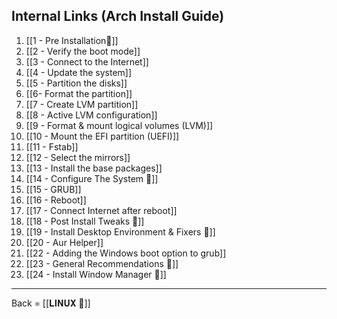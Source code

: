## Internal Links (Arch Install Guide)
1. [[1 - Pre Installation🔗]]
2. [[2 - Verify the boot mode]]
3. [[3 - Connect to the Internet]]
4. [[4 - Update the system]]
5. [[5 - Partition the disks]]
6. [[6- Format the partition]]
7. [[7 - Create LVM partition]]
8. [[8 - Active LVM configuration]]
9. [[9 - Format & mount logical volumes (LVM)]]
10. [[10 - Mount the EFI partition (UEFI)]]
11. [[11 - Fstab]]
12. [[12 - Select the mirrors]]
13. [[13 - Install the base packages]]
14. [[14 - Configure The System 🔗]]
15. [[15 - GRUB]]
16. [[16 - Reboot]]
17. [[17 - Connect Internet after reboot]]
18. [[18 - Post Install Tweaks 🔗]]
19. [[19 - Install Desktop Environment & Fixers 🔗]]
20. [[20 - Aur Helper]]
21. [[22 - Adding the Windows boot option to grub]]
22. [[23 - General Recommendations 🔗]]
23. [[24 - Install Window Manager 🔗]]

-------------------------

Back = [[𝐋𝐈𝐍𝐔𝐗 🔗]]
